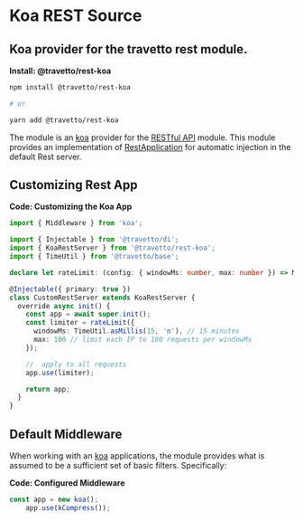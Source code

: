<!-- This file was generated by @travetto/doc and should not be modified directly -->
<!-- Please modify https://github.com/travetto/travetto/tree/main/module/rest-koa/DOC.tsx and execute "npx trv doc" to rebuild -->
# Koa REST Source

## Koa provider for the travetto rest module.

**Install: @travetto/rest-koa**
```bash
npm install @travetto/rest-koa

# or

yarn add @travetto/rest-koa
```

The module is an [koa](https://koajs.com/) provider for the [RESTful API](https://github.com/travetto/travetto/tree/main/module/rest#readme "Declarative api for RESTful APIs with support for the dependency injection module.") module.  This module provides an implementation of [RestApplication](https://github.com/travetto/travetto/tree/main/module/rest/src/application/rest.ts#L19) for automatic injection in the default Rest server.

## Customizing Rest App

**Code: Customizing the Koa App**
```typescript
import { Middleware } from 'koa';

import { Injectable } from '@travetto/di';
import { KoaRestServer } from '@travetto/rest-koa';
import { TimeUtil } from '@travetto/base';

declare let rateLimit: (config: { windowMs: number, max: number }) => Middleware;

@Injectable({ primary: true })
class CustomRestServer extends KoaRestServer {
  override async init() {
    const app = await super.init();
    const limiter = rateLimit({
      windowMs: TimeUtil.asMillis(15, 'm'), // 15 minutes
      max: 100 // limit each IP to 100 requests per windowMs
    });

    //  apply to all requests
    app.use(limiter);

    return app;
  }
}
```

## Default Middleware
When working with an [koa](https://koajs.com/) applications, the module provides what is assumed to be a sufficient set of basic filters. Specifically:

**Code: Configured Middleware**
```typescript
const app = new koa();
    app.use(kCompress());
```

